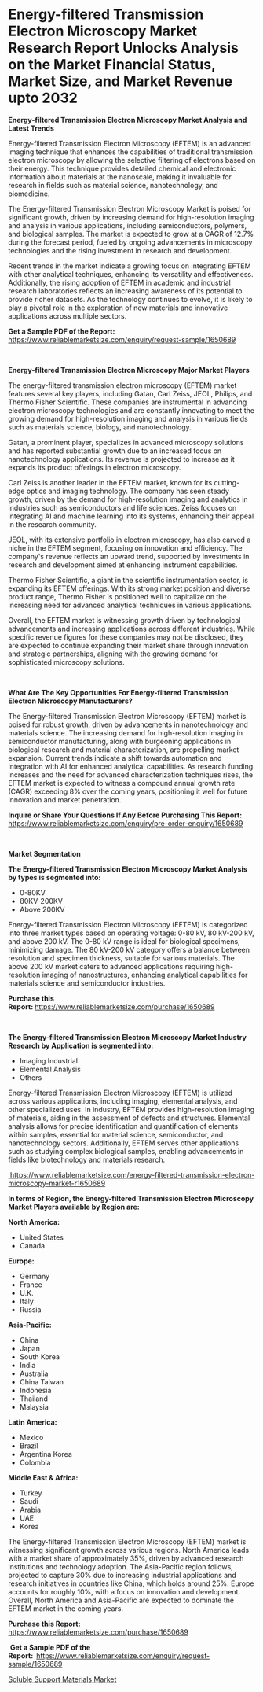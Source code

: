 <p><h1>Energy-filtered Transmission Electron Microscopy Market Research Report Unlocks Analysis on the Market Financial Status, Market Size, and Market Revenue upto 2032</h1></p><p><strong>Energy-filtered Transmission Electron Microscopy Market Analysis and Latest Trends</strong></p>
<p><p>Energy-filtered Transmission Electron Microscopy (EFTEM) is an advanced imaging technique that enhances the capabilities of traditional transmission electron microscopy by allowing the selective filtering of electrons based on their energy. This technique provides detailed chemical and electronic information about materials at the nanoscale, making it invaluable for research in fields such as material science, nanotechnology, and biomedicine.</p><p>The Energy-filtered Transmission Electron Microscopy Market is poised for significant growth, driven by increasing demand for high-resolution imaging and analysis in various applications, including semiconductors, polymers, and biological samples. The market is expected to grow at a CAGR of 12.7% during the forecast period, fueled by ongoing advancements in microscopy technologies and the rising investment in research and development.</p><p>Recent trends in the market indicate a growing focus on integrating EFTEM with other analytical techniques, enhancing its versatility and effectiveness. Additionally, the rising adoption of EFTEM in academic and industrial research laboratories reflects an increasing awareness of its potential to provide richer datasets. As the technology continues to evolve, it is likely to play a pivotal role in the exploration of new materials and innovative applications across multiple sectors.</p></p>
<p><strong>Get a Sample PDF of the Report:&nbsp;</strong> <a href="https://www.reliablemarketsize.com/enquiry/request-sample/1650689?utm_campaign=2747&utm_medium=2&utm_source=Github&utm_content=ia&utm_term=23032025&utm_id=energy-filtered-transmission-electron-microscopy">https://www.reliablemarketsize.com/enquiry/request-sample/1650689</a></p>
<p>&nbsp;</p>
<p><strong>Energy-filtered Transmission Electron Microscopy Major Market Players</strong></p>
<p><p>The energy-filtered transmission electron microscopy (EFTEM) market features several key players, including Gatan, Carl Zeiss, JEOL, Philips, and Thermo Fisher Scientific. These companies are instrumental in advancing electron microscopy technologies and are constantly innovating to meet the growing demand for high-resolution imaging and analysis in various fields such as materials science, biology, and nanotechnology.</p><p>Gatan, a prominent player, specializes in advanced microscopy solutions and has reported substantial growth due to an increased focus on nanotechnology applications. Its revenue is projected to increase as it expands its product offerings in electron microscopy.</p><p>Carl Zeiss is another leader in the EFTEM market, known for its cutting-edge optics and imaging technology. The company has seen steady growth, driven by the demand for high-resolution imaging and analytics in industries such as semiconductors and life sciences. Zeiss focuses on integrating AI and machine learning into its systems, enhancing their appeal in the research community.</p><p>JEOL, with its extensive portfolio in electron microscopy, has also carved a niche in the EFTEM segment, focusing on innovation and efficiency. The company's revenue reflects an upward trend, supported by investments in research and development aimed at enhancing instrument capabilities.</p><p>Thermo Fisher Scientific, a giant in the scientific instrumentation sector, is expanding its EFTEM offerings. With its strong market position and diverse product range, Thermo Fisher is positioned well to capitalize on the increasing need for advanced analytical techniques in various applications.</p><p>Overall, the EFTEM market is witnessing growth driven by technological advancements and increasing applications across different industries. While specific revenue figures for these companies may not be disclosed, they are expected to continue expanding their market share through innovation and strategic partnerships, aligning with the growing demand for sophisticated microscopy solutions.</p></p>
<p>&nbsp;</p>
<p><strong>What Are The Key Opportunities For Energy-filtered Transmission Electron Microscopy Manufacturers?</strong></p>
<p><p>The Energy-filtered Transmission Electron Microscopy (EFTEM) market is poised for robust growth, driven by advancements in nanotechnology and materials science. The increasing demand for high-resolution imaging in semiconductor manufacturing, along with burgeoning applications in biological research and material characterization, are propelling market expansion. Current trends indicate a shift towards automation and integration with AI for enhanced analytical capabilities. As research funding increases and the need for advanced characterization techniques rises, the EFTEM market is expected to witness a compound annual growth rate (CAGR) exceeding 8% over the coming years, positioning it well for future innovation and market penetration.</p></p>
<p><strong>Inquire or Share Your Questions If Any Before Purchasing This Report:</strong> <a href="https://www.reliablemarketsize.com/enquiry/pre-order-enquiry/1650689?utm_campaign=2747&utm_medium=2&utm_source=Github&utm_content=ia&utm_term=23032025&utm_id=energy-filtered-transmission-electron-microscopy">https://www.reliablemarketsize.com/enquiry/pre-order-enquiry/1650689</a></p>
<p>&nbsp;</p>
<p><strong>Market Segmentation</strong></p>
<p><strong>The Energy-filtered Transmission Electron Microscopy Market Analysis by types is segmented into:</strong></p>
<p><ul><li>0-80KV</li><li>80KV-200KV</li><li>Above 200KV</li></ul></p>
<p><p>Energy-filtered Transmission Electron Microscopy (EFTEM) is categorized into three market types based on operating voltage: 0-80 kV, 80 kV-200 kV, and above 200 kV. The 0-80 kV range is ideal for biological specimens, minimizing damage. The 80 kV-200 kV category offers a balance between resolution and specimen thickness, suitable for various materials. The above 200 kV market caters to advanced applications requiring high-resolution imaging of nanostructures, enhancing analytical capabilities for materials science and semiconductor industries.</p></p>
<p><strong>Purchase this Report:&nbsp;</strong><a href="https://www.reliablemarketsize.com/purchase/1650689?utm_campaign=2747&utm_medium=2&utm_source=Github&utm_content=ia&utm_term=23032025&utm_id=energy-filtered-transmission-electron-microscopy">https://www.reliablemarketsize.com/purchase/1650689</a></p>
<p>&nbsp;</p>
<p><strong>The Energy-filtered Transmission Electron Microscopy Market Industry Research by Application is segmented into:</strong></p>
<p><ul><li>Imaging Industrial</li><li>Elemental Analysis</li><li>Others</li></ul></p>
<p><p>Energy-filtered Transmission Electron Microscopy (EFTEM) is utilized across various applications, including imaging, elemental analysis, and other specialized uses. In industry, EFTEM provides high-resolution imaging of materials, aiding in the assessment of defects and structures. Elemental analysis allows for precise identification and quantification of elements within samples, essential for material science, semiconductor, and nanotechnology sectors. Additionally, EFTEM serves other applications such as studying complex biological samples, enabling advancements in fields like biotechnology and materials research.</p></p>
<p><a href="https://www.reliablemarketsize.com/energy-filtered-transmission-electron-microscopy-market-r1650689?utm_campaign=2747&utm_medium=2&utm_source=Github&utm_content=ia&utm_term=23032025&utm_id=energy-filtered-transmission-electron-microscopy">&nbsp;https://www.reliablemarketsize.com/energy-filtered-transmission-electron-microscopy-market-r1650689</a></p>
<p><strong>In terms of Region, the Energy-filtered Transmission Electron Microscopy Market Players available by Region are:</strong></p>
<p>
    <p> <strong> North America: </strong>
        <ul>
            <li>United States</li>
            <li>Canada</li>
        </ul>
        </p> 
    <p> <strong> Europe: </strong>
        <ul>
            <li>Germany</li>
            <li>France</li>
            <li>U.K.</li>
            <li>Italy</li>
            <li>Russia</li>
        </ul>
        </p> 
    <p> <strong> Asia-Pacific: </strong>
        <ul>
            <li>China</li>
            <li>Japan</li>
            <li>South Korea</li>
            <li>India</li>
            <li>Australia</li>
            <li>China Taiwan</li>
            <li>Indonesia</li>
            <li>Thailand</li>
            <li>Malaysia</li>
        </ul>
        </p> 
    <p> <strong> Latin America: </strong>
        <ul>
            <li>Mexico</li>
            <li>Brazil</li>
            <li>Argentina Korea</li>
            <li>Colombia</li>
        </ul>
        </p> 
    <p> <strong> Middle East & Africa: </strong>
        <ul>
            <li>Turkey</li>
            <li>Saudi</li>
            <li>Arabia</li>
            <li>UAE</li>
            <li>Korea</li>
        </ul>
    </p>
    </p>
<p><p>The Energy-filtered Transmission Electron Microscopy (EFTEM) market is witnessing significant growth across various regions. North America leads with a market share of approximately 35%, driven by advanced research institutions and technology adoption. The Asia-Pacific region follows, projected to capture 30% due to increasing industrial applications and research initiatives in countries like China, which holds around 25%. Europe accounts for roughly 10%, with a focus on innovation and development. Overall, North America and Asia-Pacific are expected to dominate the EFTEM market in the coming years.</p></p>
<p><strong>Purchase this Report: </strong><a href="https://www.reliablemarketsize.com/purchase/1650689?utm_campaign=2747&utm_medium=2&utm_source=Github&utm_content=ia&utm_term=23032025&utm_id=energy-filtered-transmission-electron-microscopy">https://www.reliablemarketsize.com/purchase/1650689</a></p>
<p>&nbsp;<strong>Get a Sample PDF of the Report:&nbsp;&nbsp;</strong><a href="https://www.reliablemarketsize.com/enquiry/request-sample/1650689?utm_campaign=2747&utm_medium=2&utm_source=Github&utm_content=ia&utm_term=23032025&utm_id=energy-filtered-transmission-electron-microscopy">https://www.reliablemarketsize.com/enquiry/request-sample/1650689</a></p>
<p><strong></strong></p>
<p><p><a href="https://github.com/berbelsagwan/Market-Research-Report-List-1/blob/main/soluble-support-materials-market.md?utm_campaign=2747&utm_medium=2&utm_source=Github&utm_content=ia&utm_term=23032025&utm_id=energy-filtered-transmission-electron-microscopy">Soluble Support Materials Market</a></p></p>